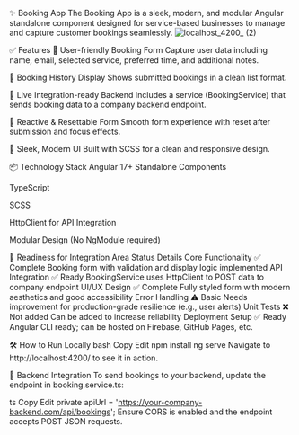 ✨ Booking App
The Booking App is a sleek, modern, and modular Angular standalone component designed for service-based businesses to manage and capture customer bookings seamlessly.
![localhost_4200_ (2)](https://github.com/user-attachments/assets/197a7307-7f0e-4d55-ac39-65d87e924519)

✅ Features
📅 User-friendly Booking Form
Capture user data including name, email, selected service, preferred time, and additional notes.

🧾 Booking History Display
Shows submitted bookings in a clean list format.

🔄 Live Integration-ready Backend
Includes a service (BookingService) that sends booking data to a company backend endpoint.

🧠 Reactive & Resettable Form
Smooth form experience with reset after submission and focus effects.

🎨 Sleek, Modern UI
Built with SCSS for a clean and responsive design.

📦 Technology Stack
Angular 17+ Standalone Components

TypeScript

SCSS

HttpClient for API Integration

Modular Design (No NgModule required)

🚀 Readiness for Integration
Area	Status	Details
Core Functionality	✅ Complete	Booking form with validation and display logic implemented
API Integration	✅ Ready	BookingService uses HttpClient to POST data to company endpoint
UI/UX Design	✅ Complete	Fully styled form with modern aesthetics and good accessibility
Error Handling	⚠️ Basic	Needs improvement for production-grade resilience (e.g., user alerts)
Unit Tests	❌ Not added	Can be added to increase reliability
Deployment Setup	✅ Ready	Angular CLI ready; can be hosted on Firebase, GitHub Pages, etc.

🛠 How to Run Locally
bash
Copy
Edit
npm install
ng serve
Navigate to http://localhost:4200/ to see it in action.

🔌 Backend Integration
To send bookings to your backend, update the endpoint in booking.service.ts:

ts
Copy
Edit
private apiUrl = 'https://your-company-backend.com/api/bookings';
Ensure CORS is enabled and the endpoint accepts POST JSON requests.
